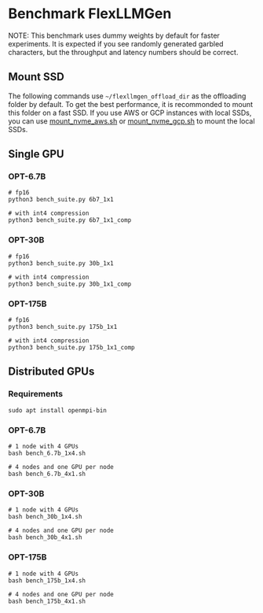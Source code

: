 # Benchmark FlexLLMGen
NOTE: This benchmark uses dummy weights by default for faster experiments.
It is expected if you see randomly generated garbled characters, but the throughput and latency numbers should be correct.

## Mount SSD
The following commands use `~/flexllmgen_offload_dir` as the offloading folder by default.
To get the best performance, it is recommonded to mount this folder on a fast SSD.
If you use AWS or GCP instances with local SSDs, you can use [mount_nvme_aws.sh](../../scripts/mount_nvme_aws.sh) or [mount_nvme_gcp.sh](../../scripts/mount_nvme_gcp.sh) to mount the local SSDs.

## Single GPU

### OPT-6.7B
```
# fp16
python3 bench_suite.py 6b7_1x1

# with int4 compression
python3 bench_suite.py 6b7_1x1_comp
```

### OPT-30B
```
# fp16
python3 bench_suite.py 30b_1x1

# with int4 compression
python3 bench_suite.py 30b_1x1_comp
```

### OPT-175B
```
# fp16
python3 bench_suite.py 175b_1x1

# with int4 compression
python3 bench_suite.py 175b_1x1_comp
```

## Distributed GPUs

### Requirements
```
sudo apt install openmpi-bin
```

### OPT-6.7B
```
# 1 node with 4 GPUs
bash bench_6.7b_1x4.sh

# 4 nodes and one GPU per node
bash bench_6.7b_4x1.sh
```

### OPT-30B
```
# 1 node with 4 GPUs
bash bench_30b_1x4.sh

# 4 nodes and one GPU per node
bash bench_30b_4x1.sh
```

### OPT-175B
```
# 1 node with 4 GPUs
bash bench_175b_1x4.sh

# 4 nodes and one GPU per node
bash bench_175b_4x1.sh
```
